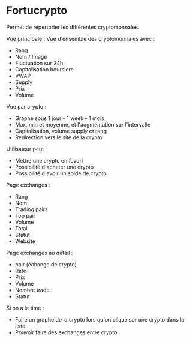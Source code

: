 # Fortucrypto
Permet de répertorier les différentes cryptomonnaies.

Vue principale : 
Vue d'ensemble des cryptomonnaies avec :
- Rang
- Nom / Image
- Fluctuation sur 24h
- Capitalisation boursière
- VWAP
- Supply
- Prix
- Volume

Vue par crypto :
- Graphe sous 1 jour - 1 week - 1 mois
- Max, min et moyenne, et l'augmentation sur l'intervalle
- Capitalisation, volume supply et rang
- Redirection vers le site de la crypto

Utilisateur peut :
- Mettre une crypto en favori
- Possibilité d'acheter une crypto
- Possibilité d'avoir un solde de crypto

Page exchanges :
- Rang
- Nom
- Trading pairs
- Top pair
- Volume
- Total
- Statut
- Website

Page exchanges au détail :
- pair (échange de crypto)
- Rate
- Prix
- Volume
- Nombre trade
- Statut

Si on a le time :
- Faire un graphe de la crypto lors qu'on clique sur une crypto dans la liste.
- Pouvoir faire des exchanges entre crypto
